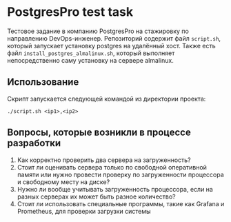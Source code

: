 # PostgresPro test task

Тестовое задание в компанию PostgresPro на стажировку по направлению DevOps-инженер.
Репозиторий содержит файл `script.sh`, который запускает установку postgres на удалённый хост.
Также есть файл `install_postgres_almalinux.sh`, который выполняет непосредственно саму установку
на сервере almalinux.

## Использование
Скрипт запускается следующей командой из директории проекта:
```
./script.sh <ip1>,<ip2>
```

## Вопросы, которые возникли в процессе разработки
1. Как корректно проверить два сервера на загруженность?
2. Стоит ли оценивать сервера только по свободной оперативной памяти или
нужно провести проверку по загруженности процессора и свободному месту на диске?
3. Нужно ли вообще учитывать загруженность процессора, если на разных серверах их может быть разное количество?
4. Стоит ли использовать специальные программы, такие как Grafana и Prometheus, для проверки загрузки системы

